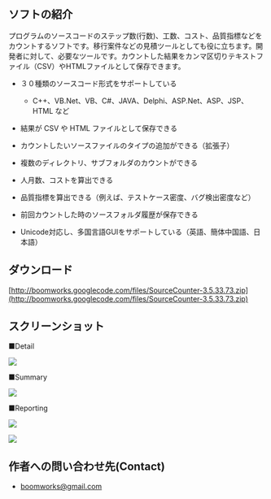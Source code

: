 ## ソフトの紹介 ##

プログラムのソースコードのステップ数(行数)、工数、コスト、品質指標などをカウントするソフトです。移行案件などの見積ツールとしても役に立ちます。開発者に対して、必要なツールです。カウントした結果をカンマ区切りテキストファイル（CSV）やHTMLファイルとして保存できます。

  * ３０種類のソースコード形式をサポートしている
    * C++、VB.Net、VB、C#、JAVA、Delphi、ASP.Net、ASP、JSP、HTML など

  * 結果が CSV や HTML ファイルとして保存できる
  * カウントしたいソースファイルのタイプの追加ができる（拡張子）
  * 複数のディレクトリ、サブフォルダのカウントができる
  * 人月数、コストを算出できる
  * 品質指標を算出できる（例えば、テストケース密度、バグ検出密度など）
  * 前回カウントした時のソースフォルダ履歴が保存できる
  * Unicode対応し、多国言語GUIをサポートしている（英語、簡体中国語、日本語）

## ダウンロード ##

[http://boomworks.googlecode.com/files/SourceCounter-3.5.33.73.zip](http://boomworks.googlecode.com/files/SourceCounter-3.5.33.73.zip)

## スクリーンショット ##

■Detail

[![](http://boomworks.googlecode.com/files/SourceCounter-3.3-Detail-en-usage.png)](http://boomworks.googlecode.com/files/SourceCounter-3.4.16.85.zip)

■Summary

[![](http://boomworks.googlecode.com/files/SourceCounter-3.3-jp-Summary.png)](http://boomworks.googlecode.com/files/SourceCounter-3.4.16.85.zip)

■Reporting

[![](http://boomworks.googlecode.com/files/SourceCounter-3.3-jp-Report.png)](http://boomworks.googlecode.com/files/SourceCounter-3.4.16.85.zip)

[![](http://boomworks.googlecode.com/files/SourceCounter-3.3-jp-Report-01.png)](http://boomworks.googlecode.com/files/SourceCounter-3.4.16.85.zip)

## 作者への問い合わせ先(Contact) ##

  * [boomworks@gmail.com](mailto:boomworks@gmail.com)